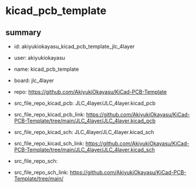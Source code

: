 # kicad_pcb_template
 
## summary 
* id: akiyukiokayasu_kicad_pcb_template_jlc_4layer
* user: akiyukiokayasu
* name: kicad_pcb_template
* board: jlc_4layer
* repo: https://github.com/AkiyukiOkayasu/KiCad-PCB-Template
* src_file_repo_kicad_pcb: JLC_4layer/JLC_4layer.kicad_pcb
* src_file_repo_kicad_pcb_link: https://github.com/AkiyukiOkayasu/KiCad-PCB-Template/tree/main/JLC_4layer/JLC_4layer.kicad_pcb
* src_file_repo_kicad_sch: JLC_4layer/JLC_4layer.kicad_sch
* src_file_repo_kicad_sch_link: https://github.com/AkiyukiOkayasu/KiCad-PCB-Template/tree/main/JLC_4layer/JLC_4layer.kicad_sch

* src_file_repo_sch: 
* src_file_repo_sch_link: https://github.com/AkiyukiOkayasu/KiCad-PCB-Template/tree/main/




